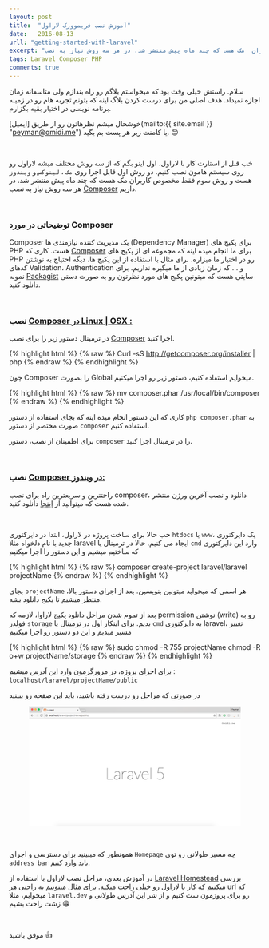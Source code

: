 ```yaml
---
layout: post
title:  "آموزش نصب فریموورک لاراول"
date:   2016-08-13
urll: "getting-started-with-laravel"
excerpt: "قبل از استارت کار با لاراول، اول اینو بگم که از سه روش مختلف میشه لاراول رو روی سیستم هامون نصب کنیم. دو روش اول قابل اجرا روی مک ، لینوکس و ویندوز هست و روش سوم فقط مخصوص کاربران  مک هست که چند ماه پیش منتشر شد. در هر سه روش نیاز به نصب Composer داریم. "
tags: Laravel Composer PHP
comments: true
---
```


سلام. راستش خیلی وقت بود که میخواستم بلاگم رو راه بندازم ولی متاسفانه زمان اجازه نمیداد. هدف اصلی من برای درست کردن بلاگ اینه که بتونم تجربه هام رو در زمینه برنامه نویسی در اختیار بقیه بگزارم.


خوشحال میشم نظرهاتون رو از طریق [ایمیل](mailto:{{ site.email }} "peyman@omidi.me") یا کامنت زیر هر پست بم بگید. 😊 

<br/>

خب قبل از استارت کار با لاراول، اول اینو بگم که از سه روش مختلف میشه لاراول رو روی سیستم هامون نصب کنیم. دو روش اول قابل اجرا روی `مک` ، `لینوکس` و `ویندوز` هست و روش سوم فقط مخصوص کاربران  مک هست که چند ماه پیش منتشر شد. در هر سه روش نیاز به نصب [Composer](https://getcomposer.org) داریم. 

<br/>

### توضیحاتی در مورد Composer

Composer یک مدیریت کننده نیازمندی ها (Dependency Manager) برای پکیج های PHP هست. کاری که [Composer](https://getcomposer.org) برای ما انجام میده اینه که مجموعه ای از پکیج های PHP رو در اختیار ما میزاره. برای مثال با استفاده از این پکیج ها، دیگه احتیاج به نوشتن کدهای Validation، Authentication و … که زمان زیادی از ما میگیره نداریم.
برای نمونه [Packagist](https://packagist.org) سایتی هست که میتونین پکیج های مورد نظرتون رو به صورت دستی دانلود کنید.

<br/>

### نصب [Composer در Linux | OSX :](https://getcomposer.org/doc/00-intro.md) 

در ترمینال دستور زیر را برای نصب [Composer](https://getcomposer.org/doc/00-intro.md#installation-linux-unix-osx) اجرا کنید.

{% highlight html %}
{% raw %}
    Curl -sS http://getcomposer.org/installer | php
{% endraw %}
{% endhighlight %}

چون Composer را بصورت Global میخوایم استفاده کنیم، دستور زیر رو اجرا میکنیم.

{% highlight html %}
{% raw %}
    mv composer.phar /usr/local/bin/composer
{% endraw %}
{% endhighlight %}

کاری که این دستور انجام میده اینه که بجای استفاده از دستور `php composer.phar` به صورت مختصر از دستور `composer` استفاده کنیم.

برای اطمینان از نصب، دستور `composer` را در ترمینال اجرا کنید.

<br/>

### نصب [Composer در ویندوز:](https://getcomposer.org/doc/00-intro.md#installation-windows)

راحتترین و سریعترین راه برای نصب composer، دانلود و نصب آخرین ورژن منتشر شده هست که میتوانید از [اینجا](https://getcomposer.org/Composer-Setup.exe) دانلود کنید.

<br/>

خب حالا برای ساخت پروژه در لاراول، ابتدا در دایرکتوری `htdocs` یا `www`، یک دایرکتوری جدید با نام دلخواه مثلا laravel ایجاد می کنیم. حالا در ترمینال یا `cmd` وارد این دایرکتوری که ساختیم میشیم و این دستور را اجرا میکنیم

{% highlight html %}
{% raw %}
    composer create-project laravel/laravel projectName
{% endraw %}
{% endhighlight %}

بجای `projectName` هر اسمی که میخواید میتونین بنویسین.
بعد از اجرای دستور بالا، منتظر میشیم تا پکیج دانلود بشه.

بعد از تموم شدن مراحل دانلود پکیج لاراوا، لازمه که permission نوشتن (write) رو به فولدر `storage` بدیم. برای اینکار اول در ترمینال یا `cmd` به دایرکتوری laravel، تغییر مسیر میدیم و این دو دستور رو اجرا میکنیم 

{% highlight html %}
{% raw %}
    sudo chmod -R 755 projectName
    chmod -R o+w projectName/storage
{% endraw %}
{% endhighlight %}

برای اجرای پروژه، در مرورگرمون وارد این آدرس میشیم : `localhost/laravel/projectName/public`

در صورتی که مراحل رو درست رفته باشید، باید این صفحه رو ببینید 


<figure>
    <img src="/assets/img/posts-images/blog/getting-started-with-laravel/laravel.png" alt="آموزش نصب لاراول">
</figure>
<br/>

همونطور که میبینید برای دسترسی و اجرای `Homepage` چه مسیر طولانی رو توی `address bar` باید وارد کنیم.

در آموزش بعدی، مراحل نصب لاراول با استفاده از [Laravel Homestead](https://laravel.com/docs/5.2/homestead) بررسی میکنیم که کار با لاراول رو خیلی راحت میکنه. برای مثال میتونیم به راحتی هر url که میخوایم، مثلا `laravel.dev` رو برای پروژمون ست کنیم و از شر این آدرس طولانی و زشت راحت بشیم 😁

<br/>

موفق باشید 👍